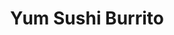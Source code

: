 ---
layout: place
title: "Yum Sushi Burrito"
permalink: /tennessee/johnson-city/yum-sushi-burrito.html
stateAbbr: TN
stateName: Tennessee
cityName: Johnson City
place_id: ChIJxbTIHn19WogRnkkw1eDEziM
photos:
  - name: >-
      places/ChIJxbTIHn19WogRnkkw1eDEziM/photos/AUy1YQ3w4zaltnfJYE2r2T8gZCCGeZh_c1h55lUkgIvRCbZWRb0HZKlcNqdzJlKXVXylsL02veSc6yKjcotoNNpNS-fpn2iIDxR8bxp00HFeTz1rL9bK8GTvONqxNF7ojR4Ne35ZiQJ_PwFJHbjWaSKeV-QX2VEs-TQXrz3aqeFKdCdy1F2S6kBNITnhf5YRmSvg0ZemSrAy9wh5Vh4q2BFaH47QZr5Zge5bgwBbkQ03cLMvJuAKoixeJh6YeKzff5ldWD7iWm4i6k67OlIkUlDdH-rZvLOVgIhoTn-5PtRC63rcm7SKihMGiKZol4JBaL35KUBIf9n4mSyVunam2U9NBAdJfkg5pycfM9is-y-iLYbyTDtFMCvGGo5-j_fnvxLTVrXH-rx9nVdbcOjXAXorffXBl7KZBISzLT-Ibcus4dE
    widthPx: 3024
    heightPx: 4032
    authorAttributions:
      - displayName: Corey Blaske
        uri: https://maps.google.com/maps/contrib/113269326444898058943
        photoUri: >-
          https://lh3.googleusercontent.com/a-/ALV-UjVhqarqRKfeUCnH5QMaixgMsBR8kAPzHtAaNSkCZwHa7ebAF3Si=s100-p-k-no-mo
    flagContentUri: >-
      https://www.google.com/local/imagery/report/?cb_client=maps_api_places.places_api&image_key=!1e10!2sCIHM0ogKEICAgICRoPyRTw&hl=en-US
    googleMapsUri: >-
      https://www.google.com/maps/place//data=!3m4!1e2!3m2!1sCIHM0ogKEICAgICRoPyRTw!2e10!4m2!3m1!1s0x885a7d7d1ec8b4c5:0x23cec4e0d530499e
  - name: >-
      places/ChIJxbTIHn19WogRnkkw1eDEziM/photos/AUy1YQ3V1HXoEkbKT0kUmhDfmZF5NbIJNornASVknjXBMCP8IGIPW9mT5SrxyaZnFTDTXwtA79JUn4ZfXJY-s9V8CFeqdsQXQs-8ioOWw1KB1c7j3Jta2F7uoPBZCWsoELH11qzM0uOxB9BMyg40ursSZNoE7Gv4WUGFMhldO-89MgQAIEgvLCbadXJwGUFsBVp98CiAfp1GxvUUEm8UewEIYeIPSB1lFJz1UmCBbq5CGCSMg630P8L9k8IXFhzgrKlKe8XzErmkaFwHxDEPgvqUwA-USilkbP_mHOgAfC5veMN3MlM7hShx6l9uaTCz8Sy1EJPllB4sbAM6WAiTHLQeOXxhsbXcVw_aXtnABQeb5s0xlzfEp3u9ZFZUU66GQmX0bqZj0TNtrlgnF9Kxv7IxzfyGwumAUEZAvnuXv2I9lrVs9MA
    widthPx: 3024
    heightPx: 4032
    authorAttributions:
      - displayName: Magee
        uri: https://maps.google.com/maps/contrib/110822647678581215826
        photoUri: >-
          https://lh3.googleusercontent.com/a/ACg8ocJxh4Q6GmwtG6tb7kr3mGZlypBCqH76XAwzefBu2orefbv3vyaA=s100-p-k-no-mo
    flagContentUri: >-
      https://www.google.com/local/imagery/report/?cb_client=maps_api_places.places_api&image_key=!1e10!2sCIHM0ogKEICAgIC7zcmg8gE&hl=en-US
    googleMapsUri: >-
      https://www.google.com/maps/place//data=!3m4!1e2!3m2!1sCIHM0ogKEICAgIC7zcmg8gE!2e10!4m2!3m1!1s0x885a7d7d1ec8b4c5:0x23cec4e0d530499e
  - name: >-
      places/ChIJxbTIHn19WogRnkkw1eDEziM/photos/AUy1YQ2BkNEVL8rxItCeKzqnl3yjnpHCbYpg0NblKtH0ZclmkXdmCMXLA-8vMSW-cQZFm0jgigzQadeTGIZ1ykc8FrbjZz1KdbjJkTUuco_byAUlWxwbjwZwr_HqDtVdinAyh3IO8pn3rxCgkxEdd9D3bTkAZ_RfkS_UTWHsaZTg98R00Gq7nTpkZrnc0cu2dO34ln1Y7AasRJnSkiXdjo5pnLSvH_QkrXWFHb0rPQmGK7hTR5HlDf9bRzfnjCXHo8klKY6I_53vdYEfpWU8foZ7luriH67REMXoTwxae2xLSr1Dde7OTRhGkm7cCqQpiLNEFacIuMQXUYoaKCIFJcEIOMVFfSbfD4H2uDvVjSI9VROqDnIDxn__b_mj1cmT94C-g3Ryqy9VAb7A5uC1Vf_5jnFoTjFek8Ixm5gvdeyEeYxX7Q
    widthPx: 3024
    heightPx: 4032
    authorAttributions:
      - displayName: Magee
        uri: https://maps.google.com/maps/contrib/110822647678581215826
        photoUri: >-
          https://lh3.googleusercontent.com/a/ACg8ocJxh4Q6GmwtG6tb7kr3mGZlypBCqH76XAwzefBu2orefbv3vyaA=s100-p-k-no-mo
    flagContentUri: >-
      https://www.google.com/local/imagery/report/?cb_client=maps_api_places.places_api&image_key=!1e10!2sCIHM0ogKEICAgIC7zcmgcg&hl=en-US
    googleMapsUri: >-
      https://www.google.com/maps/place//data=!3m4!1e2!3m2!1sCIHM0ogKEICAgIC7zcmgcg!2e10!4m2!3m1!1s0x885a7d7d1ec8b4c5:0x23cec4e0d530499e
  - name: >-
      places/ChIJxbTIHn19WogRnkkw1eDEziM/photos/AUy1YQ2P8zlxr0gKfQ3i9HYfC_N-G6GpdC_AtZKVf0BPj9ve_vMctaMkshpnWfuLiZakjjEMHOjouJGEJFOsHaF4auyljXhf5hsG91chpZQT_CigmZkpwOtnbAiGbESPO18bHmiubC0i-kVQN3LyakaeGLD8c1dxCEuOzBrGIxuiP955uqmIPVzIHXBP0ezoL5PEQSapW81wUOkjeQkD5u75wSf3CRPNwp7sznvGeGuqfpIcgVbgpeO1LvJW7saMJSE_RCiS85AakszkdTY2nj3bqMMCz8ksO6C_bxafEyMnj9Lza4H60RIUJaajwVvZHsNRb9mWNyXBAA57gI2cLLZV1jy4BMU3luaLIvPIEptLGo5Nog4XenL64RGVATJMpgAy-Vd3zNPak_aBzNv0Lv-TO8tpxhtrple3mSCcNLgBsQy2Rw
    widthPx: 3468
    heightPx: 4624
    authorAttributions:
      - displayName: Patrick Owens
        uri: https://maps.google.com/maps/contrib/114341028438526107134
        photoUri: >-
          https://lh3.googleusercontent.com/a-/ALV-UjUa19D1sOS5Uc8rZwoXSskEnR6t0NVzI8csR7mE31oAgV3W3gRt=s100-p-k-no-mo
    flagContentUri: >-
      https://www.google.com/local/imagery/report/?cb_client=maps_api_places.places_api&image_key=!1e10!2sCIHM0ogKEICAgICpm9ebQg&hl=en-US
    googleMapsUri: >-
      https://www.google.com/maps/place//data=!3m4!1e2!3m2!1sCIHM0ogKEICAgICpm9ebQg!2e10!4m2!3m1!1s0x885a7d7d1ec8b4c5:0x23cec4e0d530499e
  - name: >-
      places/ChIJxbTIHn19WogRnkkw1eDEziM/photos/AUy1YQ2IZsdqdEBxQtl5LCAUEYyYdJBURfYXqj4iJ4TOinIbDmWCNmor8BakCo4beMwp_1035UhFsOSrHzH_YBJ5Gj6zohow-N_Ur1TDc4aUpBHl8n-Z0tjvRx6VwPXfoygd9zGp3bbdKFBgz5GClCB1UtIjjprqM2JHwP24kBBxLYg-T_tQpB2kuqm8YmYjudyKDdtXHjAnRYVdcQAyQkerOJoIdkTTy1pYeyWfJ6-atd2RDgKWUcKwZQp2m0w1D4j5TOVntR2ZHRwiMUH2ZAOs1yu5QmwybDapr6toCui1VDY63qypLou2355ylKFqKgTxbp2KbthwCPHwK5Cnyjpo1aHoGLDtNmtTCICYmC0hQa91767HA5UoBwhfK5KOdtGD9Sf3NwKXFlLTwXwv-NLhba59sHk0i17MlV0Ui023hgk
    widthPx: 4032
    heightPx: 2268
    authorAttributions:
      - displayName: Pete H
        uri: https://maps.google.com/maps/contrib/102261442654051810726
        photoUri: >-
          https://lh3.googleusercontent.com/a/ACg8ocIcPSuKfBAObmjFFB85pBvEo3UdgHWQQCXR0J6fu75HvLzP1A=s100-p-k-no-mo
    flagContentUri: >-
      https://www.google.com/local/imagery/report/?cb_client=maps_api_places.places_api&image_key=!1e10!2sCIHM0ogKEICAgICc2sDrZw&hl=en-US
    googleMapsUri: >-
      https://www.google.com/maps/place//data=!3m4!1e2!3m2!1sCIHM0ogKEICAgICc2sDrZw!2e10!4m2!3m1!1s0x885a7d7d1ec8b4c5:0x23cec4e0d530499e
  - name: >-
      places/ChIJxbTIHn19WogRnkkw1eDEziM/photos/AUy1YQ0mjB2KXrN6B38AOdW0PA2kZ5k14x50l89UNMGXE6In3_BUYHpEHN1elmPciaCB9u-I9LoDLlZNA4pUu2zbLOmMXY1fhd2lGEFr-PEU4OvIu74fFy388sP4kqhOSV7kIZXOHLrZenLhqtFvMYib5PpAYAs4lYH0GAyN3idNhwxxRdYUzFGOCnPll3ydiatZH-lm-o2piyxVkcUaDbhdewYyNVTr9saLnwu76_-v60LWuHVrE03T4T2atFe6-vyh1B4QLbBDIu0McYtkcTncaUtQOGA6zsL4B2mPrx5QV-TvdX50fRYm2WQAhv7hdc7aQCIlCLz8Mb8LH2VloDaFXGy2vQD5wzzdUsOFo9htxDJ1V6SLFzq8pdO2R9HuqVdnF3pYuQMgyYZBm4hRoNEEteM0rVXmOm9L6ykHNS3x8zkCyXA
    widthPx: 1290
    heightPx: 1542
    authorAttributions:
      - displayName: Emily Ingram
        uri: https://maps.google.com/maps/contrib/104795238054615629954
        photoUri: >-
          https://lh3.googleusercontent.com/a-/ALV-UjVSdRsHAGCtIHvyG2TokmKe2tI-QEv3f8jCLmZ9UOz19lvifQtwGw=s100-p-k-no-mo
    flagContentUri: >-
      https://www.google.com/local/imagery/report/?cb_client=maps_api_places.places_api&image_key=!1e10!2sCIHM0ogKEICAgICx2uy9wwE&hl=en-US
    googleMapsUri: >-
      https://www.google.com/maps/place//data=!3m4!1e2!3m2!1sCIHM0ogKEICAgICx2uy9wwE!2e10!4m2!3m1!1s0x885a7d7d1ec8b4c5:0x23cec4e0d530499e
  - name: >-
      places/ChIJxbTIHn19WogRnkkw1eDEziM/photos/AUy1YQ1AZ48cF3mK8CkydmnDbLG56rH-hJHt177sUi69nWnO316It8D2KGltLFeh12NRO6JJq-7uHRnxicoANc0ZEPYqtQMqr9VfZ8uf4Io0OLI8YI2jJVxmcYOvg-V4VZIlpshIs_pvXKJ1F5wnsH8haa4LPwYbi27cLs3OhiUGHwp6Ew0U5i9r6rXIFotRe6tPu3uMDdyMYMBZ3Zk6NSTfofVaDZLA0hNqbEv857WFJulH7_GL_funCI_KmUuekN9cWvogPxEBIN1vSfNV8t8akKjn4LQuA0v0Cw--h_1fZRid6yyyUo5CA1iRizo_JWhJX3ii_azRllnzKqXqgp30A77Ju_GpfDOJqz55w6dB7RJGlc0jIm7ekYjP-WWqbLsNkXRD04BruLiHvduHn1a7gzlR1r-7Qmqgkh9PChiWkAI6ag
    widthPx: 3072
    heightPx: 4096
    authorAttributions:
      - displayName: Laura
        uri: https://maps.google.com/maps/contrib/103480796837310206994
        photoUri: >-
          https://lh3.googleusercontent.com/a-/ALV-UjXtPI-C-vLjGl8mhgMZBK8kdaTCK9olZ4vUNiAc4QeJksqjp1522w=s100-p-k-no-mo
    flagContentUri: >-
      https://www.google.com/local/imagery/report/?cb_client=maps_api_places.places_api&image_key=!1e10!2sCIHM0ogKEICAgIDs6ZK0ag&hl=en-US
    googleMapsUri: >-
      https://www.google.com/maps/place//data=!3m4!1e2!3m2!1sCIHM0ogKEICAgIDs6ZK0ag!2e10!4m2!3m1!1s0x885a7d7d1ec8b4c5:0x23cec4e0d530499e
  - name: >-
      places/ChIJxbTIHn19WogRnkkw1eDEziM/photos/AUy1YQ2klxtqszChd5l6ob34VEFpMVzAF5AWRh8PXjuVpYBuZe_ZqAStU6T5C1SDw8uRT0gl_7ksM01PPglwCOVuqakvzk9CnsaOLN1U09fs3gInLUaZx2VwOLzefeLW4uX0F2NEqGk4a1rqckbXih6fKXK6ggb_AmAySplJX_hgIBOb3KD73lMdY4-G395aO-HdiqHQ-NHorTvfOnEznOlkKrPMTpdtei0TCUoIhPY6W-uWYtuOZAbrZ0Nu9oESF8i741R2AlZTqtp9QbRo6JSJ5fSDHoLAHg9O4K6kxRYg0OVSThtxTSUh5HuUtKjnysSvqRiQZlG6Vv4ctYy7o3iB49G3MUpB0T-ZXMCkW8ZLRbsb4UiC5C1Zbuhz2RprnJjOQW1E_wx3Np7pVCpPKmOAvHB_CQH1wMI2D1ccnkx_zM_BMbQ
    widthPx: 2266
    heightPx: 2268
    authorAttributions:
      - displayName: JP Mathes II
        uri: https://maps.google.com/maps/contrib/110961526481268475384
        photoUri: >-
          https://lh3.googleusercontent.com/a-/ALV-UjXo_HJ-Uf2HxEa3IcDoGa92bosVVCl_Hi2mC69RtKNnBF9W7-cnDA=s100-p-k-no-mo
    flagContentUri: >-
      https://www.google.com/local/imagery/report/?cb_client=maps_api_places.places_api&image_key=!1e10!2sCIHM0ogKEICAgIC3oe672wE&hl=en-US
    googleMapsUri: >-
      https://www.google.com/maps/place//data=!3m4!1e2!3m2!1sCIHM0ogKEICAgIC3oe672wE!2e10!4m2!3m1!1s0x885a7d7d1ec8b4c5:0x23cec4e0d530499e
  - name: >-
      places/ChIJxbTIHn19WogRnkkw1eDEziM/photos/AUy1YQ3hV49AVa31Szo-qyDViBIWuR8wMdT2HAQXeGTzm984dTpObTVLlmb-2yWXFmO3KMvUp8QHUlFsRMwJEBvIsVcA_8OEg2r2qW6v2KKKKvwVf40nOBK-BC7Na6zTmwLOR5CJdsJjZqzvpkPukNSB0RHi9M2lEKTYDYGFuCm5V8YPp6qjHZThlD1Zb_j8O9P9ibvK8uy3JzXyTpZbTuyS11Dfk3R4wEA328guHe3_l724-du7J0a7WQHYMXGIdDB2fFE22mUZtNGkCTe37e_5OLkEMchhX0KH4hXvr4W24kIjKgPV4r1Srq1BzwWPgO-hmh_mkld1M2kToECWBAxO2KYbVKOJz6UHAv3UUNEF-OB4rtlvA_7mOh-2NT6UlF3IcVoEiEJfh9b1GqHGT2D4LaJnrrfsfC1UvZx3VtbMP7irnw
    widthPx: 720
    heightPx: 1280
    authorAttributions:
      - displayName: Dont Care
        uri: https://maps.google.com/maps/contrib/115176513796141612741
        photoUri: >-
          https://lh3.googleusercontent.com/a/ACg8ocLRoS9M09GlOQKybZwkuTq4KfIIGG_75rvcc5qGGwoSYWm9VQ=s100-p-k-no-mo
    flagContentUri: >-
      https://www.google.com/local/imagery/report/?cb_client=maps_api_places.places_api&image_key=!1e10!2sCIHM0ogKEICAgIDi6IvRCg&hl=en-US
    googleMapsUri: >-
      https://www.google.com/maps/place//data=!3m4!1e2!3m2!1sCIHM0ogKEICAgIDi6IvRCg!2e10!4m2!3m1!1s0x885a7d7d1ec8b4c5:0x23cec4e0d530499e
  - name: >-
      places/ChIJxbTIHn19WogRnkkw1eDEziM/photos/AUy1YQ2Weayj4dG-YIkaJIDG-Na9eq1NYrZ9Ehk_v14mSjikaboQZ6Q3b90Rp_FPLkl32poQTZwWYNgZo7_BnSngWaIbWYtABELM1HZ-cIcioYjyGVkAZciCIAuvHtvM0DJTGgHj4oNILdG8swU_2u537OM3gBYKu_L8ZbR_z3vdTszUjJbu6k0hpIH4o9SNo9yHRpKHmFo_IyEk7wCApYdpKwSI0M0uk-K8KJVzcgcPgxf7gkdEbmMUp4g9H5hUZm1zjlN369ejhgrDyLa6YffcAghKVZgSkYkkh3imLjgBXqTOaGDy2sLBAzr9FpRoIRAHlH6lL13sRtagFBOL1nSdAFT9QBEeTVSMhZabyYQau07GNukM8Kz0ZDdLd-o5Khhann0zzp58vil5sYXbnkLWKkeQbuBSSV3DP_1x1CzZKAfFRw
    widthPx: 3024
    heightPx: 4032
    authorAttributions:
      - displayName: Magee
        uri: https://maps.google.com/maps/contrib/110822647678581215826
        photoUri: >-
          https://lh3.googleusercontent.com/a/ACg8ocJxh4Q6GmwtG6tb7kr3mGZlypBCqH76XAwzefBu2orefbv3vyaA=s100-p-k-no-mo
    flagContentUri: >-
      https://www.google.com/local/imagery/report/?cb_client=maps_api_places.places_api&image_key=!1e10!2sCIHM0ogKEICAgIC7zcmgSg&hl=en-US
    googleMapsUri: >-
      https://www.google.com/maps/place//data=!3m4!1e2!3m2!1sCIHM0ogKEICAgIC7zcmgSg!2e10!4m2!3m1!1s0x885a7d7d1ec8b4c5:0x23cec4e0d530499e
address: '1735 W State of Franklin Rd #8, Johnson City, TN 37604, USA'
street: '1735 W State of Franklin Rd #8'
city: Johnson City
state: TN
zip: '37604'
country: USA
neighborhood: null
latitude: '36.300963'
longitude: '-82.377097'
accessibility_options:
  wheelchairAccessibleParking: true
  wheelchairAccessibleEntrance: true
  wheelchairAccessibleRestroom: true
  wheelchairAccessibleSeating: true
business_status: OPERATIONAL
name: Yum Sushi Burrito
google_maps_links:
  directionsUri: >-
    https://www.google.com/maps/dir//''/data=!4m7!4m6!1m1!4e2!1m2!1m1!1s0x885a7d7d1ec8b4c5:0x23cec4e0d530499e!3e0
  placeUri: https://maps.google.com/?cid=2580216106458302878
  writeAReviewUri: >-
    https://www.google.com/maps/place//data=!4m3!3m2!1s0x885a7d7d1ec8b4c5:0x23cec4e0d530499e!12e1
  reviewsUri: >-
    https://www.google.com/maps/place//data=!4m4!3m3!1s0x885a7d7d1ec8b4c5:0x23cec4e0d530499e!9m1!1b1
  photosUri: >-
    https://www.google.com/maps/place//data=!4m3!3m2!1s0x885a7d7d1ec8b4c5:0x23cec4e0d530499e!10e5
primary_type: Sushi Restaurant
opening_hours:
  regular: null
  current: null
secondary_opening_hours:
  regular:
    weekdayDescriptions: null
    type: null
  current:
    weekdayDescriptions: null
    type: null
phone: null
price_level: null
price_range: null
rating: null
rating_count: 0
website: null
description: null
reviews: null
parking_options: null
payment_options: null
allow_dogs: null
curbside_pickup: null
delivery: null
dine_in: null
good_for_children: null
good_for_groups: null
good_for_sports: null
live_music: null
menu_for_children: null
outdoor_seating: null
reservable: null
restroom: null
serves_beer: null
serves_breakfast: null
serves_brunch: null
serves_cocktails: null
serves_coffee: null
serves_dinner: null
serves_dessert: null
serves_lunch: null
serves_vegetarian_food: null
serves_wine: null
takeout: null
slug: Yum-Sushi-Burrito

---